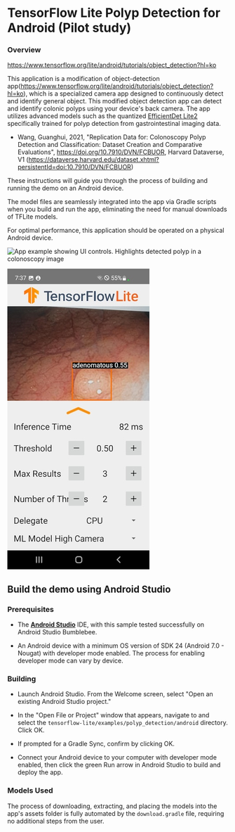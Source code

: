 # TensorFlow Lite Polyp Detection for Android (Pilot study)

### Overview

https://www.tensorflow.org/lite/android/tutorials/object_detection?hl=ko

This application is a modification of object-detection app(https://www.tensorflow.org/lite/android/tutorials/object_detection?hl=ko), which is a specialized camera app designed to continuously detect and identify general object. This modified object detection app can detect and identify colonic polyps using your device's back camera. The app utilizes advanced models such as the quantized [EfficientDet Lite2](https://tfhub.dev/tensorflow/lite-model/efficientdet/lite2/detection/metadata/1) specifically trained for polyp detection from gastrointestinal imaging data. 
* Wang, Guanghui, 2021, "Replication Data for: Colonoscopy Polyp Detection and Classification: Dataset Creation and Comparative Evaluations", https://doi.org/10.7910/DVN/FCBUOR, Harvard Dataverse, V1
  (https://dataverse.harvard.edu/dataset.xhtml?persistentId=doi:10.7910/DVN/FCBUOR)

These instructions will guide you through the process of building and running the demo on an Android device.

The model files are seamlessly integrated into the app via Gradle scripts when you build and run the app, eliminating the need for manual downloads of TFLite models.

For optimal performance, this application should be operated on a physical Android device.

![App example showing UI controls. Highlights detected polyp in a colonoscopy image](https://storage.googleapis.com/download.tensorflow.org/tflite/examples/obj_detection_polyp.gif)

![App example showing UI controls with multiple polyps detected in a colonoscopy video frame.](screenshot2.jpg)

## Build the demo using Android Studio

### Prerequisites

*   The **[Android Studio](https://developer.android.com/studio/index.html)** IDE, with this sample tested successfully on Android Studio Bumblebee.

*   An Android device with a minimum OS version of SDK 24 (Android 7.0 - Nougat) with developer mode enabled. The process for enabling developer mode can vary by device.

### Building

*   Launch Android Studio. From the Welcome screen, select "Open an existing Android Studio project."

*   In the "Open File or Project" window that appears, navigate to and select the `tensorflow-lite/examples/polyp_detection/android` directory. Click OK.

*   If prompted for a Gradle Sync, confirm by clicking OK.

*   Connect your Android device to your computer with developer mode enabled, then click the green Run arrow in Android Studio to build and deploy the app.

### Models Used

The process of downloading, extracting, and placing the models into the app's assets folder is fully automated by the `download.gradle` file, requiring no additional steps from the user.
